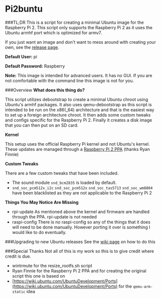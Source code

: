 # Pi2buntu
###TL;DR
This is a script for creating a minimal Ubuntu image for the Raspberry Pi 2. This script only supports the Raspberry Pi 2 as it uses the Ubuntu armhf port which is optimized for armv7.

If you just want an image and don't want to mess around with creating your own, see the [release page](https://github.com/FuturePilot/Pi2buntu/releases).

**Default User:** pi

**Default Password:** Raspberry

**Note:** This image is intended for advanced users. It has no GUI. If you are not comfortable with the command line this image is not for you.

###Overview
**What does this thing do?**

This script utilizes debootstrap to create a minimal Ubuntu chroot using Ubuntu's armhf packages. It also uses qemu-debootstrap as this script is intended to be run on the x86(_64) architecture and that is the easiest way to set up a foreign architecture chroot. It then adds some custom tweaks and configs specific for the Raspberry Pi 2. Finally it creates a disk image that you can then put on an SD card.

**Kernel**

This setup uses the official Raspberry Pi kernel and not Ubuntu's kernel. These updates are managed through a [Raspberry Pi 2 PPA](https://launchpad.net/~fo0bar/+archive/ubuntu/rpi2) (thanks Ryan Finnie)

**Custom Tweaks**

There are a few custom tweaks that have been included. 

 - The sound module `snd_bcm2835` is loaded by default.
 - `snd_soc_pcm512x_i2c` `snd_soc_pcm512x` `snd_soc_tas5713` `snd_soc_wm8804` have been blacklisted as they are not applicable to the Raspberry Pi 2

**Things You May Notice Are Missing**

 - rpi-update
 As mentioned above the kernel and firmware are handled through the PPA. rpi-update is not needed
 - raspi-config
 There is no raspi-config so any of the things that it does will need to be done manually. However porting it over is something I would like to do eventually.

###Upgrading to new Ubuntu releases
See the [wiki page](https://github.com/FuturePilot/Pi2buntu/wiki/Upgrading-to-new-Ubuntu-releases) on how to do this

###Special Thanks
Not all of this is my work so this is to give credit where credit is due.

 - wintrmute for the resize_rootfs.sh script
 - Ryan Finnie for the Raspberry Pi 2 PPA and for creating the original script this one is based on
 - [https://wiki.ubuntu.com/UbuntuDevelopment/Ports](https://wiki.ubuntu.com/UbuntuDevelopment/Ports) for the `qemu-arm-static` idea